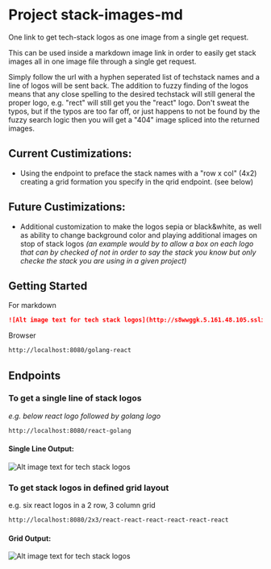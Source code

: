 # Project stack-images-md

One link to get tech-stack logos as one image from a single get request.

This can be used inside a markdown image link in order to easily get stack images all in one image file through a single get request. 

Simply follow the url with a hyphen seperated list of techstack names and a line of logos will be sent back. The addition to fuzzy finding of the logos means that any close spelling to the desired techstack will still general the proper logo, e.g. "rect" will still get you the "react" logo. Don't sweat the typos, but if the typos are too far off, or just happens to not be found by the fuzzy search logic then you will get a "404" image spliced into the returned images.

## Current Custimizations:

 - Using the endpoint to preface the stack names with a "row x col" (4x2) creating a grid formation you specify in the qrid endpoint. (see below)

## Future Custimizations:

 - Additional customization to make the logos sepia or black&white, as well as ability to change background color and playing additional images on stop of stack logos <em>(an example would by to allow a box on each logo that can by checked of not in order to say the stack you know but only checke the stack you are using in a given project)</em>


## Getting Started

For markdown

```markdown
![Alt image text for tech stack logos](http://s8wwggk.5.161.48.105.sslip.io/react-go/golang-react)

```

Browser

```markdown
http://localhost:8080/golang-react

```

## Endpoints

### To get a single line of stack logos

<em>e.g. below react logo followed by golang logo</em>
```txt
http://localhost:8080/react-golang

```

#### Single Line Output:
![Alt image text for tech stack logos](http://s8wwggk.5.161.48.105.sslip.io/golang-react)

### To get stack logos in defined grid layout

e.g. six react logos in a 2 row, 3 column grid


```txt 
http://localhost:8080/2x3/react-react-react-react-react-react

```  
#### Grid Output:
![Alt image text for tech stack logos](http://s8wwggk.5.161.48.105.sslip.io/2x3/react-react-react-react-react-react)

